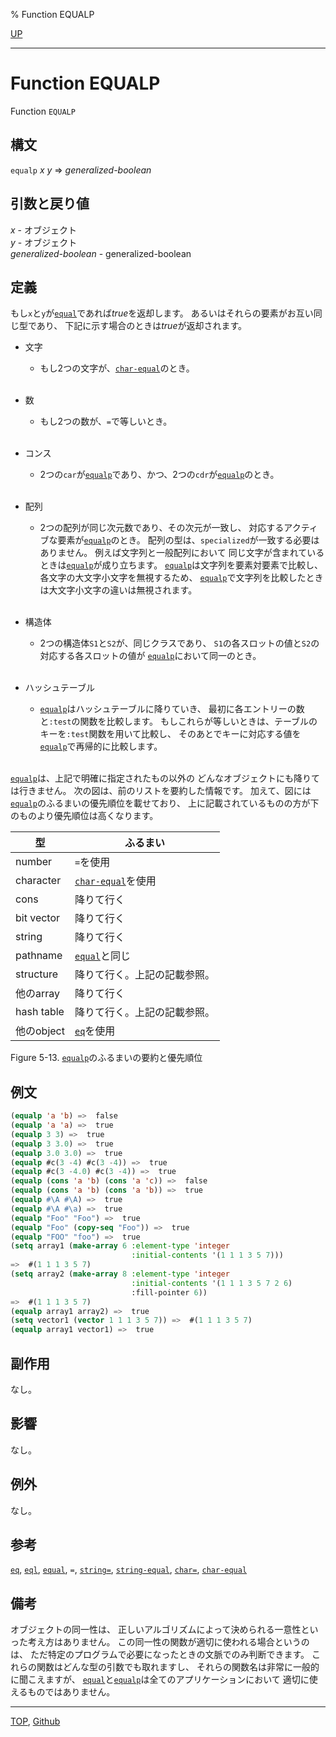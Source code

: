 % Function EQUALP

[UP](5.3.html)  

---

# Function **EQUALP**


Function `EQUALP`


## 構文

`equalp` *x* *y* => *generalized-boolean*


## 引数と戻り値

*x* - オブジェクト  
*y* - オブジェクト  
*generalized-boolean* - generalized-boolean


## 定義

もし`x`と`y`が[`equal`](5.3.equal.html)であれば*true*を返却します。
あるいはそれらの要素がお互い同じ型であり、
下記に示す場合のときは*true*が返却されます。

- 文字
  - もし2つの文字が、[`char-equal`](13.2.char-equal.html)のとき。
    <br><br>

- 数
  - もし2つの数が、`=`で等しいとき。
    <br><br>

- コンス
  - 2つの`car`が[`equalp`](5.3.equalp.html)であり、かつ、2つの`cdr`が[`equalp`](5.3.equalp.html)のとき。
    <br><br>

- 配列
  - 2つの配列が同じ次元数であり、その次元が一致し、
    対応するアクティブな要素が[`equalp`](5.3.equalp.html)のとき。
    配列の型は、`specialized`が一致する必要はありません。
    例えば文字列と一般配列において
    同じ文字が含まれているときは[`equalp`](5.3.equalp.html)が成り立ちます。
    [`equalp`](5.3.equalp.html)は文字列を要素対要素で比較し、
    各文字の大文字小文字を無視するため、
    [`equalp`](5.3.equalp.html)で文字列を比較したときは大文字小文字の違いは無視されます。
    <br><br>

- 構造体
  - 2つの構造体`S1`と`S2`が、同じクラスであり、
    `S1`の各スロットの値と`S2`の対応する各スロットの値が
    [`equalp`](5.3.equalp.html)において同一のとき。
    <br><br>

- ハッシュテーブル
  - [`equalp`](5.3.equalp.html)はハッシュテーブルに降りていき、
    最初に各エントリーの数と`:test`の関数を比較します。
    もしこれらが等しいときは、テーブルのキーを`:test`関数を用いて比較し、
    そのあとでキーに対応する値を[`equalp`](5.3.equalp.html)で再帰的に比較します。
    <br><br>

[`equalp`](5.3.equalp.html)は、上記で明確に指定されたもの以外の
どんなオブジェクトにも降りては行きません。
次の図は、前のリストを要約した情報です。
加えて、図には[`equalp`](5.3.equalp.html)のふるまいの優先順位を載せており、
上に記載されているものの方が下のものより優先順位は高くなります。

|型            |ふるまい                     |
|--------------|-----------------------------|
|number        |`=`を使用               |
|character     |[`char-equal`](13.2.char-equal.html)を使用      |
|cons          |降りて行く                   |
|bit vector    |降りて行く                   |
|string        |降りて行く                   |
|pathname      |[`equal`](5.3.equal.html)と同じ           |
|structure     |降りて行く。上記の記載参照。 |
|他のarray     |降りて行く                   |
|hash table    |降りて行く。上記の記載参照。 |
|他のobject    |[`eq`](5.3.eq.html)を使用              |

Figure 5-13. [`equalp`](5.3.equalp.html)のふるまいの要約と優先順位


## 例文

```lisp
(equalp 'a 'b) =>  false
(equalp 'a 'a) =>  true
(equalp 3 3) =>  true
(equalp 3 3.0) =>  true
(equalp 3.0 3.0) =>  true
(equalp #c(3 -4) #c(3 -4)) =>  true
(equalp #c(3 -4.0) #c(3 -4)) =>  true
(equalp (cons 'a 'b) (cons 'a 'c)) =>  false
(equalp (cons 'a 'b) (cons 'a 'b)) =>  true
(equalp #\A #\A) =>  true
(equalp #\A #\a) =>  true
(equalp "Foo" "Foo") =>  true
(equalp "Foo" (copy-seq "Foo")) =>  true
(equalp "FOO" "foo") =>  true
(setq array1 (make-array 6 :element-type 'integer
                           :initial-contents '(1 1 1 3 5 7))) 
=>  #(1 1 1 3 5 7)
(setq array2 (make-array 8 :element-type 'integer
                           :initial-contents '(1 1 1 3 5 7 2 6)
                           :fill-pointer 6))
=>  #(1 1 1 3 5 7)
(equalp array1 array2) =>  true
(setq vector1 (vector 1 1 1 3 5 7)) =>  #(1 1 1 3 5 7)
(equalp array1 vector1) =>  true 
```


## 副作用

なし。


## 影響

なし。


## 例外

なし。


## 参考

[`eq`](5.3.eq.html),
[`eql`](5.3.eql-function.html),
[`equal`](5.3.equal.html),
`=`,
[`string=`](16.2.string-equal.html),
[`string-equal`](16.2.string-equal.html),
[`char=`](13.2.char-equal.html),
[`char-equal`](13.2.char-equal.html)


## 備考

オブジェクトの同一性は、
正しいアルゴリズムによって決められる一意性といった考え方はありません。
この同一性の関数が適切に使われる場合というのは、
ただ特定のプログラムで必要になったときの文脈でのみ判断できます。
これらの関数はどんな型の引数でも取れますし、
それらの関数名は非常に一般的に聞こえますが、
[`equal`](5.3.equal.html)と[`equalp`](5.3.equalp.html)は全てのアプリケーションにおいて
適切に使えるものではありません。


---
[TOP](index.html),  [Github](https://github.com/nptcl/npt-japanese)


